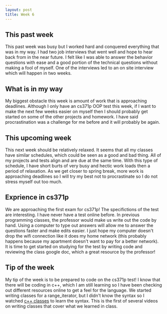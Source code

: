 ```yaml
---
layout: post
title: Week 6
---
```


This past week
--------------
This past week was busy but I worked hard and conquered everything that was in my way. I had two job interviews that went well and hope to hear back from in the near future. I felt like I was able to answer the behavior questions with ease and a good portion of the technical questions without making a fool of myself. One of the interviews led to an on site interview which will happen in two weeks.

What is in my way
-----------------
My biggest obstacle this week is amount of work that is approaching deadlines. Although I only have an cs371p OOP test this week, if I want to make the next few weeks easier on myself then I should probably get started on some of the other projects and homework. I have said procrastination was a challenge for me before and it will probably be again. 

This upcoming week
------------------
This next week should be relatively relaxed. It seems that all my classes have similar schedules, which could be seen as a good and bad thing. All of my projects and tests align and are due at the same time. With this type of schedule, I have short burts of very busy and hectic work loads then a period of relaxation. As we get closer to spring break, more work is approaching deadlines so I will try my best not to procrastinate so I do not stress myself out too much.

Exprience in cs371p
-------------------
We are approaching the first exam for cs371p! The specifictions of the test are interesting. I have never have a test online before. In previous programming classes, the professor would make us write out the code by hand. Using a computer to type out answers will allow me to answer the questions faster and make edits easier. I just hope my computer doesn't drop the wifi connection like it does my home network (this probably happens because my apartment doesn't want to pay for a better network). It is time to get started on studying for the test by writing code and reviewing the class google doc, which a great resource by the professor!

Tip of the week
---------------
My tip of the week is to be prepared to code on the cs371p test! I know that there will be coding in c++, which I am still learning so I have been checking out different resources online to get a feel for the language. We started writing classes for a range_iterator, but I didn't know the syntax so I watched [c++ classes](https://www.youtube.com/watch?v=ABRP_5RYhqU) to learn the syntax. This is the first of several videos on writing classes that cover what we learned in class.
